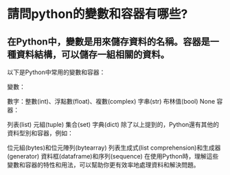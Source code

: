 # 請問python的變數和容器有哪些?
## 在Python中，變數是用來儲存資料的名稱。容器是一種資料結構，可以儲存一組相關的資料。
以下是Python中常用的變數和容器：

變數：

數字：整數(int)、浮點數(float)、複數(complex) 字串(str) 布林值(bool) None 容器：

列表(list) 元組(tuple) 集合(set) 字典(dict) 除了以上提到的，Python還有其他的資料型別和容器，例如：

位元組(bytes)和位元陣列(bytearray) 列表生成式(list comprehension)和生成器(generator) 資料框(dataframe)和序列(sequence) 在使用Python時，理解這些變數和容器的特性和用法，可以幫助你更有效率地處理資料和解決問題。
